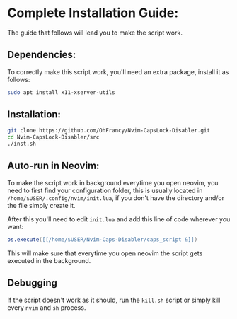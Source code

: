 # Complete Installation Guide:
The guide that follows will lead you to make the script work.

## Dependencies:
To correctly make this script work, you'll need an extra package, install it as follows:

```bash
sudo apt install x11-xserver-utils
```

## Installation:
```bash
git clone https://github.com/OhFrancy/Nvim-CapsLock-Disabler.git
cd Nvim-CapsLock-Disabler/src
./inst.sh
```

## Auto-run in Neovim:
To make the script work in background everytime you open neovim, you need to first find your configuration folder,
this is usually located in `/home/$USER/.config/nvim/init.lua`, if you don't have the directory and/or the file simply create it.

After this you'll need to edit `init.lua` and add this line of code wherever you want:
```lua
os.execute([[/home/$USER/Nvim-Caps-Disabler/caps_script &]])
```
This will make sure that everytime you open neovim the script gets executed in the background.

## Debugging
If the script doesn't work as it should, run the `kill.sh` script or simply kill every `nvim` and `sh` process.


